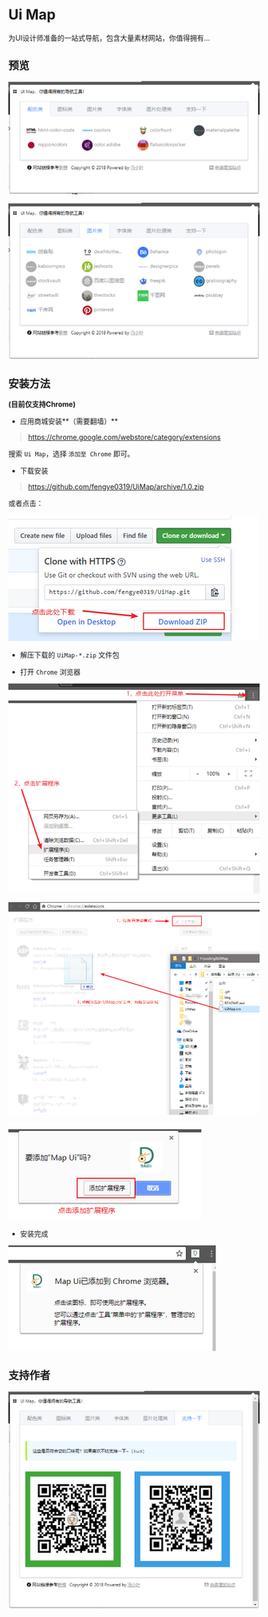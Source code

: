 # Ui Map

为UI设计师准备的一站式导航，包含大量素材网站，你值得拥有...

## 预览

![demo1](img/1.png)

![demo2](img/2.png)

## 安装方法

**(目前仅支持Chrome)**

* 应用商城安装**（需要翻墙）**

> https://chrome.google.com/webstore/category/extensions

搜索 `Ui Map`，选择 `添加至 Chrome` 即可。

* 下载安装

> https://github.com/fengye0319/UiMap/archive/1.0.zip

或者点击：

![下载1](img/download_1.png)

* 解压下载的 `UiMap-*.zip` 文件包

* 打开 `Chrome` 浏览器

![安装1](img/az_1.png)

![安装2](img/az_2.png)

![安装3](img/az_3.png)

* 安装完成

![安装4](img/az_4.png)

## 支持作者

![demo3](img/3.png)
